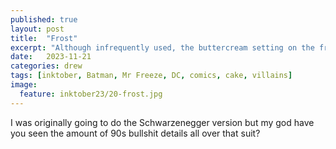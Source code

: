 ```yaml
---
published: true
layout: post
title:  "Frost"
excerpt: "Although infrequently used, the buttercream setting on the freeze gun can come in handy."
date:   2023-11-21
categories: drew
tags: [inktober, Batman, Mr Freeze, DC, comics, cake, villains]
image:
  feature: inktober23/20-frost.jpg
---
```


I was originally going to do the Schwarzenegger version but my god have you seen the amount of 90s bullshit details all over that suit?